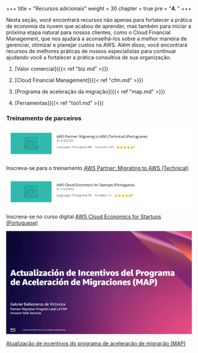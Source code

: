 +++ 
title = "Recursos adicionais" 
weight = 30
chapter = true
pre = "<b>4. </b>"
+++

Nesta seção, você encontrará recursos não apenas para fortalecer a prática de economia da nuvem que acabou de aprender, mas também para iniciar a próxima etapa natural para nossos clientes, como o Cloud Financial Management, que nos ajudará a aconselhá-los sobre a melhor maneira de gerenciar, otimizar e planejar custos na AWS. Além disso, você encontrará recursos de melhores práticas de nossos especialistas para continuar ajudando você a fortalecer a prática consultiva de sua organização.

1. [Valor comercial]({{< ref "biz.md" >}})

1. [Cloud Financial Management]({{< ref "cfm.md" >}})

1. [Programa de aceleração da migração]({{< ref "map.md" >}})

1. [Ferramentas]({{< ref "too1.md" >}})

### Treinamento de parceiros

<a target="_blank" href="https://explore.skillbuilder.aws/learn/course/view/elearning/2545/aws-partner-migrating-to-aws-technical-portuguese"><img src="../images/migrating-to-aws-br.png" alt="AWS Partner: Migrating to AWS (Technical)"/></a>

Inscreva-se para o treinamento <a href="https://explore.skillbuilder.aws/learn/course/view/elearning/2545/aws-partner-migrating-to-aws-technical-portuguese" target="_blank">AWS Partner: Migrating to AWS (Technical)</a>

<a target="_blank" href="https://explore.skillbuilder.aws/learn/course/view/elearning/16144/aws-cloud-economics-for-startups-portuguese"><img src="../images/startups-br.png" alt="AWS Cloud Economics for Startups (Portuguese)"/></a>

Inscreva-se no curso digital <a href="https://explore.skillbuilder.aws/learn/course/view/elearning/16144/aws-cloud-economics-for-startups-portuguese" target="_blank">AWS Cloud Economics for Startups (Portuguese)</a>

<a target="_blank" href="https://attendee.gotowebinar.com/recording/3931553841237795587"><img src="../images/actualizacion-map.png" alt="Actualización de Incentivos del Programa de Aceleración de Migraciones (MAP)"/></a>

<a href="https://attendee.gotowebinar.com/recording/3931553841237795587" target="_blank">Atualização de incentivos do programa de aceleração de migração (MAP)</a>